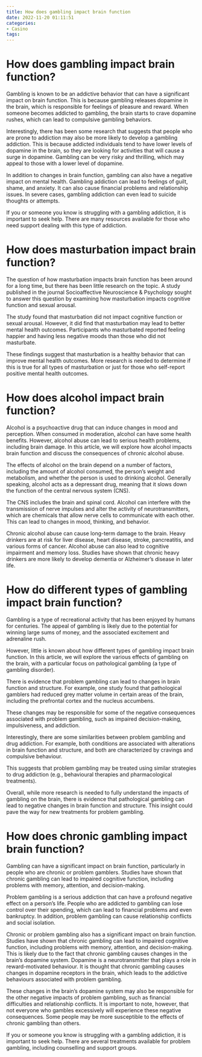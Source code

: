 ```yaml
---
title: How does gambling impact brain function 
date: 2022-11-20 01:11:51
categories:
- Casino
tags:
---
```



#  How does gambling impact brain function? 

Gambling is known to be an addictive behavior that can have a significant impact on brain function. This is because gambling releases dopamine in the brain, which is responsible for feelings of pleasure and reward. When someone becomes addicted to gambling, the brain starts to crave dopamine rushes, which can lead to compulsive gambling behaviors.

Interestingly, there has been some research that suggests that people who are prone to addiction may also be more likely to develop a gambling addiction. This is because addicted individuals tend to have lower levels of dopamine in the brain, so they are looking for activities that will cause a surge in dopamine. Gambling can be very risky and thrilling, which may appeal to those with a lower level of dopamine.

In addition to changes in brain function, gambling can also have a negative impact on mental health. Gambling addiction can lead to feelings of guilt, shame, and anxiety. It can also cause financial problems and relationship issues. In severe cases, gambling addiction can even lead to suicide thoughts or attempts.

If you or someone you know is struggling with a gambling addiction, it is important to seek help. There are many resources available for those who need support dealing with this type of addiction.

#  How does masturbation impact brain function? 

The question of how masturbation impacts brain function has been around for a long time, but there has been little research on the topic. A study published in the journal Socioaffective Neuroscience & Psychology sought to answer this question by examining how masturbation impacts cognitive function and sexual arousal.

The study found that masturbation did not impact cognitive function or sexual arousal. However, it did find that masturbation may lead to better mental health outcomes. Participants who masturbated reported feeling happier and having less negative moods than those who did not masturbate.

These findings suggest that masturbation is a healthy behavior that can improve mental health outcomes. More research is needed to determine if this is true for all types of masturbation or just for those who self-report positive mental health outcomes.

#  How does alcohol impact brain function? 

Alcohol is a psychoactive drug that can induce changes in mood and perception. When consumed in moderation, alcohol can have some health benefits. However, alcohol abuse can lead to serious health problems, including brain damage. In this article, we will explore how alcohol impacts brain function and discuss the consequences of chronic alcohol abuse.

The effects of alcohol on the brain depend on a number of factors, including the amount of alcohol consumed, the person’s weight and metabolism, and whether the person is used to drinking alcohol. Generally speaking, alcohol acts as a depressant drug, meaning that it slows down the function of the central nervous system (CNS).

The CNS includes the brain and spinal cord. Alcohol can interfere with the transmission of nerve impulses and alter the activity of neurotransmitters, which are chemicals that allow nerve cells to communicate with each other. This can lead to changes in mood, thinking, and behavior.

Chronic alcohol abuse can cause long-term damage to the brain. Heavy drinkers are at risk for liver disease, heart disease, stroke, pancreatitis, and various forms of cancer. Alcohol abuse can also lead to cognitive impairment and memory loss. Studies have shown that chronic heavy drinkers are more likely to develop dementia or Alzheimer’s disease in later life.

#  How do different types of gambling impact brain function? 

Gambling is a type of recreational activity that has been enjoyed by humans for centuries. The appeal of gambling is likely due to the potential for winning large sums of money, and the associated excitement and adrenaline rush.

However, little is known about how different types of gambling impact brain function. In this article, we will explore the various effects of gambling on the brain, with a particular focus on pathological gambling (a type of gambling disorder).

There is evidence that problem gambling can lead to changes in brain function and structure. For example, one study found that pathological gamblers had reduced grey matter volume in certain areas of the brain, including the prefrontal cortex and the nucleus accumbens.

These changes may be responsible for some of the negative consequences associated with problem gambling, such as impaired decision-making, impulsiveness, and addiction.

Interestingly, there are some similarities between problem gambling and drug addiction. For example, both conditions are associated with alterations in brain function and structure, and both are characterized by cravings and compulsive behaviour.

This suggests that problem gambling may be treated using similar strategies to drug addiction (e.g., behavioural therapies and pharmacological treatments).

Overall, while more research is needed to fully understand the impacts of gambling on the brain, there is evidence that pathological gambling can lead to negative changes in brain function and structure. This insight could pave the way for new treatments for problem gambling.

#  How does chronic gambling impact brain function?

Gambling can have a significant impact on brain function, particularly in people who are chronic or problem gamblers. Studies have shown that chronic gambling can lead to impaired cognitive function, including problems with memory, attention, and decision-making.

Problem gambling is a serious addiction that can have a profound negative effect on a person’s life. People who are addicted to gambling can lose control over their spending, which can lead to financial problems and even bankruptcy. In addition, problem gambling can cause relationship conflicts and social isolation.

Chronic or problem gambling also has a significant impact on brain function. Studies have shown that chronic gambling can lead to impaired cognitive function, including problems with memory, attention, and decision-making. This is likely due to the fact that chronic gambling causes changes in the brain’s dopamine system. Dopamine is a neurotransmitter that plays a role in reward-motivated behaviour. It is thought that chronic gambling causes changes in dopamine receptors in the brain, which leads to the addictive behaviours associated with problem gambling.

These changes in the brain’s dopamine system may also be responsible for the other negative impacts of problem gambling, such as financial difficulties and relationship conflicts. It is important to note, however, that not everyone who gambles excessively will experience these negative consequences. Some people may be more susceptible to the effects of chronic gambling than others.

If you or someone you know is struggling with a gambling addiction, it is important to seek help. There are several treatments available for problem gambling, including counselling and support groups.